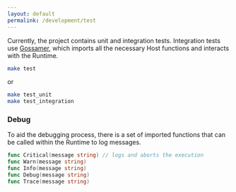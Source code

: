 ```yaml
---
layout: default
permalink: /development/test
---
```


Currently, the project contains unit and integration tests. Integration tests use [Gossamer](https://github.com/LimeChain/gossamer), which
imports all the necessary Host functions and interacts with the Runtime.

```bash
make test
```

or

```bash
make test_unit
make test_integration
```

### Debug

To aid the debugging process, there is a set of imported functions that can be called within the Runtime to log messages.

```go
func Critical(message string) // logs and aborts the execution
func Warn(message string)
func Info(message string)
func Debug(message string)
func Trace(message string)
```